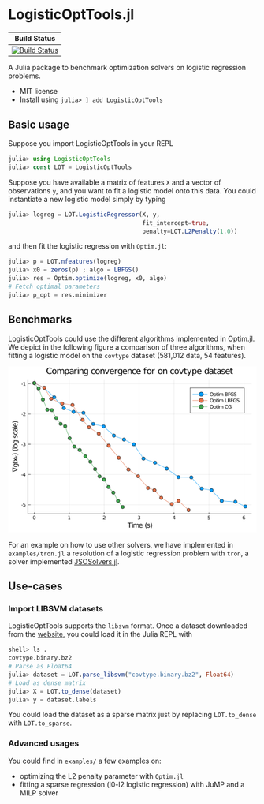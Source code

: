 # LogisticOptTools.jl

| **Build Status** |
|:----------------:|
| [![Build Status][build-img]][build-url] |

A Julia package to benchmark optimization solvers on
logistic regression problems.

* MIT license
* Install using `julia> ] add LogisticOptTools`


## Basic usage

Suppose you import LogisticOptTools in your REPL

```julia
julia> using LogisticOptTools
julia> const LOT = LogisticOptTools

```

Suppose you have available a matrix of features `X` and a vector of observations `y`,
and you want to fit a logistic model onto this data.
You could instantiate a new logistic model simply by typing

```julia
julia> logreg = LOT.LogisticRegressor(X, y,
                                      fit_intercept=true,
                                      penalty=LOT.L2Penalty(1.0))
```

and then fit the logistic regression with `Optim.jl`:

```julia
julia> p = LOT.nfeatures(logreg)
julia> x0 = zeros(p) ; algo = LBFGS()
julia> res = Optim.optimize(logreg, x0, algo)
# Fetch optimal parameters
julia> p_opt = res.minimizer

```


## Benchmarks

LogisticOptTools could use the different algorithms implemented in Optim.jl.
We depict in the following figure a comparison of three algorithms, when
fitting a logistic model on the `covtype` dataset (581,012 data, 54 features).

![benchmark](https://github.com/frapac/LogisticOptTools.jl/blob/register/examples/iter_g.png)

For an example on how to use other solvers, we have implemented
in `examples/tron.jl` a resolution of a logistic regression problem
with `tron`, a solver implemented [JSOSolvers.jl](https://github.com/JuliaSmoothOptimizers/JSOSolvers.jl/).


## Use-cases

### Import LIBSVM datasets

LogisticOptTools supports the `libsvm` format. Once a dataset downloaded
from the [website](https://www.csie.ntu.edu.tw/~cjlin/libsvmtools/datasets/binary.html),
you could load it in the Julia REPL with

```julia
shell> ls .
covtype.binary.bz2
# Parse as Float64
julia> dataset = LOT.parse_libsvm("covtype.binary.bz2", Float64)
# Load as dense matrix
julia> X = LOT.to_dense(dataset)
julia> y = dataset.labels

```

You could load the dataset as a sparse matrix just by replacing
`LOT.to_dense` with `LOT.to_sparse`.


### Advanced usages

You could find in `examples/` a few examples on:

* optimizing the L2 penalty parameter with `Optim.jl`
* fitting a sparse regression (l0-l2 logistic regression) with JuMP and a MILP solver


[build-img]: https://travis-ci.org/frapac/LogisticOptTools.jl.svg?branch=master
[build-url]: https://travis-ci.org/frapac/LogisticOptTools.jl
